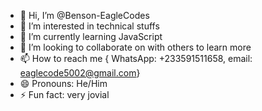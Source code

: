 - 👋 Hi, I’m @Benson-EagleCodes
- 👀 I’m interested in technical stuffs 
- 🌱 I’m currently learning JavaScript 
- 💞️ I’m looking to collaborate on with others to learn more 
- 📫 How to reach me { WhatsApp: +233591511658, email: eaglecode5002@gmail.com}
- 😄 Pronouns: He/Him
- ⚡ Fun fact: very jovial 

<!---
Benson-EagleCodes/Benson-EagleCodes is a ✨ special ✨ repository because its `README.md` (this file) appears on your GitHub profile.
You can click the Preview link to take a look at your changes.
--->

